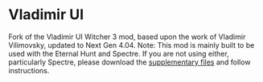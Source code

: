 # Vladimir UI
Fork of the Vladimir UI Witcher 3 mod, based upon the work of Vladimir Vilimovsky, updated to Next Gen 4.04.
Note: This mod is mainly built to be used with the Eternal Hunt and Spectre. If you are not using either, particularly Spectre, please download the [supplementary files](https://github.com/apokryphus/vladimir-ui/releases/tag/supplement-0.0.1) and follow instructions.
